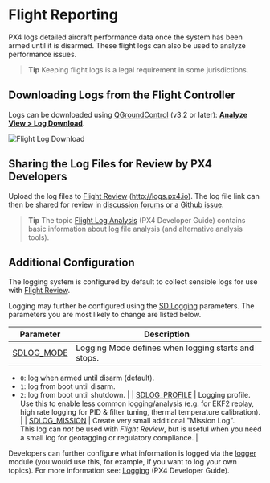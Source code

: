 # Flight Reporting

PX4 logs detailed aircraft performance data once the system has been armed until it is disarmed. These flight logs can also be used to analyze performance issues.

> **Tip** Keeping flight logs is a legal requirement in some jurisdictions.

## Downloading Logs from the Flight Controller

Logs can be downloaded using [QGroundControl](http://qgroundcontrol.com/) (v3.2 or later): **[Analyze View > Log Download](https://docs.qgroundcontrol.com/en/analyze_view/log_download.html)**.

![Flight Log Download](../../assets/qgc/analyze/log_download.jpg)

## Sharing the Log Files for Review by PX4 Developers

Upload the log files to [Flight Review](http://logs.px4.io) (http://logs.px4.io). The log file link can then be shared for review in [discussion forums](../README.md#support) or a [Github issue](../README.md#reporting-bugs--issues).

> **Tip** The topic [Flight Log Analysis](https://dev.px4.io/en/log/flight_log_analysis.html) (PX4 Developer Guide) contains basic information about log file analysis (and alternative analysis tools).

## Additional Configuration

The logging system is configured by default to collect sensible logs for use with [Flight Review](http://logs.px4.io).

Logging may further be configured using the [SD Logging](../advanced_config/parameter_reference.md#sd-logging) parameters. The parameters you are most likely to change are listed below.

| Parameter                                                                | Description                                                                                                                                                                     |
| ------------------------------------------------------------------------ | ------------------------------------------------------------------------------------------------------------------------------------------------------------------------------- |
| [SDLOG_MODE](../advanced_config/parameter_reference.md#SDLOG_MODE)       | Logging Mode defines when logging starts and stops.  
- `0`: log when armed until disarm (default).  
- `1`: log from boot until disarm.  
- `2`: log from boot until shutdown. |
| [SDLOG_PROFILE](../advanced_config/parameter_reference.md#SDLOG_PROFILE) | Logging profile. Use this to enable less common logging/analysis (e.g. for EKF2 replay, high rate logging for PID & filter tuning, thermal temperature calibration).            |
| [SDLOG_MISSION](../advanced_config/parameter_reference.md#SDLOG_MISSION) | Create very small additional "Mission Log".  
This log can *not* be used with *Flight Review*, but is useful when you need a small log for geotagging or regulatory compliance. |

Developers can further configure what information is logged via the [logger](https://dev.px4.io/en/middleware/modules_system.html#logger) module (you would use this, for example, if you want to log your own topics). For more information see: [Logging](https://dev.px4.io/en/log/logging.html) (PX4 Developer Guide).
